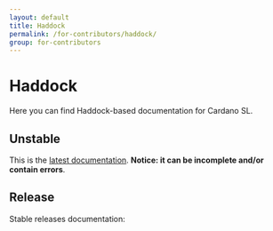```yaml
---
layout: default
title: Haddock
permalink: /for-contributors/haddock/
group: for-contributors
---
```


# Haddock

Here you can find Haddock-based documentation for Cardano SL.

## Unstable

This is the [latest documentation](/haddock/latest/index.html). **Notice: it can be incomplete and/or contain errors**.

## Release

Stable releases documentation:
